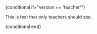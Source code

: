 {conditional if="version == 'teacher'"}

This is text that only teachers should see.

{conditional end}

